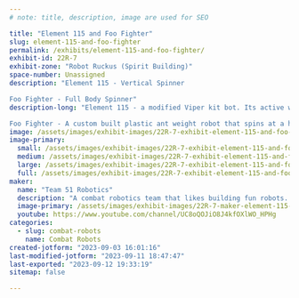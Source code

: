 ```yaml
---
# note: title, description, image are used for SEO

title: "Element 115 and Foo Fighter"
slug: element-115-and-foo-fighter
permalink: /exhibits/element-115-and-foo-fighter/
exhibit-id: 22R-7
exhibit-zone: "Robot Ruckus (Spirit Building)"
space-number: Unassigned
description: "Element 115 - Vertical Spinner

Foo Fighter - Full Body Spinner"
description-long: "Element 115 - a modified Viper kit bot. Its active weapon is a vertical spinner. 

Foo Fighter - A custom built plastic ant weight robot that spins at a high rate of speed. "
image: /assets/images/exhibit-images/22R-7-exhibit-element-115-and-foo-fighter-43-team-51-new-logo-7555-large.jpg
image-primary: 
  small: /assets/images/exhibit-images/22R-7-exhibit-element-115-and-foo-fighter-43-team-51-new-logo-7555-small.jpg
  medium: /assets/images/exhibit-images/22R-7-exhibit-element-115-and-foo-fighter-43-team-51-new-logo-7555-medium.jpg
  large: /assets/images/exhibit-images/22R-7-exhibit-element-115-and-foo-fighter-43-team-51-new-logo-7555-large.jpg
  full: /assets/images/exhibit-images/22R-7-exhibit-element-115-and-foo-fighter-43-team-51-new-logo-7555-full.jpg
maker: 
  name: "Team 51 Robotics"
  description: "A combat robotics team that likes building fun robots. We currently have two robots so far, Element 115, a one pound modified Viper Kit, and Foo Fighter, a custom made plastic-antweight psuedo-meltybrain. "
  image-primary: /assets/images/exhibit-images/22R-7-maker-element-115-and-foo-fighter-team-51-new-logo-medium.jpg
  youtube: https://www.youtube.com/channel/UC8oQOJiO8J4kfOXlWO_HPHg
categories: 
  - slug: combat-robots
    name: Combat Robots
created-jotform: "2023-09-03 16:01:16"
last-modified-jotform: "2023-09-11 18:47:47"
last-exported: "2023-09-12 19:33:19"
sitemap: false

---
```

